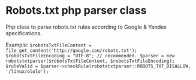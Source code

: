 Robots.txt php parser class
=====================

Php class to parse robots.txt rules according to Google & Yandex specifications.

Example:
`
  $robotsTxtFileContent = file_get_content('http://google.com/robots.txt');
  $robotsTxtFileEncoding = "UTF-8"; // recommended.
  $parser = new robotstxtparser($robotsTxtFileContent, $robotsTxtFileEncoding);
  $ruleValid = $parser->checkRule(robotstxtparser::ROBOTS_TXT_DISALLOW, '/linux/ololo'); 
`
